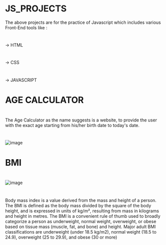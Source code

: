 # JS_PROJECTS
The above projects are for the practice of Javascript which includes various Front-End tools like : 
#
-> HTML
#
-> CSS
#
-> JAVASCRIPT
#
# AGE CALCULATOR
# 
The Age Calculator as the name suggests is a website, to provide the user with the exact age starting from his/her birth date to today's date.
#
![image](https://user-images.githubusercontent.com/91537487/164983680-deb7d869-0840-4c75-b9df-b8699f5616e5.png)
#
# BMI
#
![image](https://user-images.githubusercontent.com/91537487/164983731-a7a5ecb3-dc16-4199-8b66-2b354a57f3bd.png)

#
Body mass index is a value derived from the mass and height of a person. The BMI is defined as the body mass divided by the square of the body height, and is expressed in units of kg/m², resulting from mass in kilograms and height in metres. The BMI is a convenient rule of thumb used to broadly categorize a person as underweight, normal weight, overweight, or obese based on tissue mass (muscle, fat, and bone) and height. Major adult BMI classifications are underweight (under 18.5 kg/m2), normal weight (18.5 to 24.9), overweight (25 to 29.9), and obese (30 or more)


